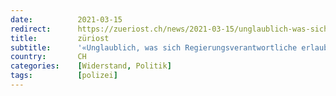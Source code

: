 ```yaml
---
date:          2021-03-15
redirect:      https://zueriost.ch/news/2021-03-15/unglaublich-was-sich-regierungsverantwortliche-erlauben
title:         züriost
subtitle:      '«Unglaublich, was sich Regierungsverantwortliche erlauben»'
country:       CH
categories:    [Widerstand, Politik]
tags:          [polizei]
---
```

